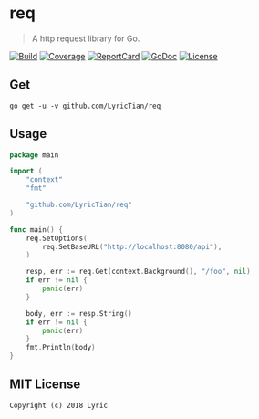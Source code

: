 # req 

> A http request library for Go.

[![Build][Build-Status-Image]][Build-Status-Url] [![Coverage][Coverage-Image]][Coverage-Url] [![ReportCard][reportcard-image]][reportcard-url] [![GoDoc][godoc-image]][godoc-url] [![License][license-image]][license-url]

## Get

```
go get -u -v github.com/LyricTian/req
```

## Usage

```go
package main

import (
	"context"
	"fmt"

	"github.com/LyricTian/req"
)

func main() {
	req.SetOptions(
		req.SetBaseURL("http://localhost:8080/api"),
	)

	resp, err := req.Get(context.Background(), "/foo", nil)
	if err != nil {
		panic(err)
	}

	body, err := resp.String()
	if err != nil {
		panic(err)
	}
	fmt.Println(body)
}
```


## MIT License

    Copyright (c) 2018 Lyric

[Build-Status-Url]: https://travis-ci.org/LyricTian/req
[Build-Status-Image]: https://travis-ci.org/LyricTian/req.svg?branch=master
[Coverage-Url]: https://coveralls.io/github/LyricTian/req?branch=master
[Coverage-Image]: https://coveralls.io/repos/github/LyricTian/req/badge.svg?branch=master
[reportcard-url]: https://goreportcard.com/report/github.com/LyricTian/req
[reportcard-image]: https://goreportcard.com/badge/github.com/LyricTian/req
[godoc-url]: https://godoc.org/github.com/LyricTian/req
[godoc-image]: https://godoc.org/github.com/LyricTian/req?status.svg
[license-url]: http://opensource.org/licenses/MIT
[license-image]: https://img.shields.io/npm/l/express.svg
